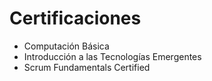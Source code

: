 # Certificaciones
* Computación Básica
* Introducción a las Tecnologías Emergentes
* Scrum Fundamentals Certified
